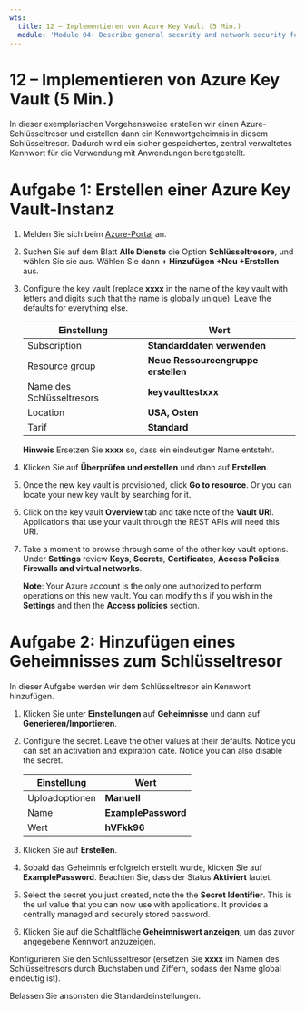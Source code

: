 ```yaml
---
wts:
  title: 12 – Implementieren von Azure Key Vault (5 Min.)
  module: 'Module 04: Describe general security and network security features'
---
```

# <a name="12---implement-azure-key-vault-5-min"></a>12 – Implementieren von Azure Key Vault (5 Min.)

In dieser exemplarischen Vorgehensweise erstellen wir einen Azure-Schlüsseltresor und erstellen dann ein Kennwortgeheimnis in diesem Schlüsseltresor. Dadurch wird ein sicher gespeichertes, zentral verwaltetes Kennwort für die Verwendung mit Anwendungen bereitgestellt.

# <a name="task-1-create-an-azure-key-vault"></a>Aufgabe 1: Erstellen einer Azure Key Vault-Instanz 

1. Melden Sie sich beim [Azure-Portal](https://portal.azure.com) an.

2. Suchen Sie auf dem Blatt **Alle Dienste** die Option **Schlüsseltresore**, und wählen Sie sie aus. Wählen Sie dann **+ Hinzufügen +Neu +Erstellen** aus.

3. Configure the key vault (replace <bpt id="p1">**</bpt>xxxx<ept id="p1">**</ept> in the name of the key vault with letters and digits such that the name is globally unique). Leave the defaults for everything else.

    | Einstellung | Wert | 
    | --- | --- |
    | Subscription | **Standarddaten verwenden** |
    | Resource group | **Neue Ressourcengruppe erstellen** |
    | Name des Schlüsseltresors | **keyvaulttestxxx** |
    | Location | **USA, Osten** |
    | Tarif | **Standard** |
    
    **Hinweis** Ersetzen Sie **xxxx** so, dass ein eindeutiger Name entsteht.
4. Klicken Sie auf **Überprüfen und erstellen** und dann auf **Erstellen**. 

5. Once the new key vault is provisioned, click <bpt id="p1">**</bpt>Go to resource<ept id="p1">**</ept>. Or you can locate your new key vault by searching for it. 

6. Click on the key vault <bpt id="p1">**</bpt>Overview<ept id="p1">**</ept> tab and take note of the <bpt id="p2">**</bpt>Vault URI<ept id="p2">**</ept>. Applications that use your vault through the REST APIs will need this URI.

7. Take a moment to browse through some of the other key vault options. Under <bpt id="p1">**</bpt>Settings<ept id="p1">**</ept> review <bpt id="p2">**</bpt>Keys<ept id="p2">**</ept>, <bpt id="p3">**</bpt>Secrets<ept id="p3">**</ept>, <bpt id="p4">**</bpt>Certificates<ept id="p4">**</ept>, <bpt id="p5">**</bpt>Access Policies<ept id="p5">**</ept>, <bpt id="p6">**</bpt>Firewalls and virtual networks<ept id="p6">**</ept>.

    <bpt id="p1">**</bpt>Note<ept id="p1">**</ept>: Your Azure account is the only one authorized to perform operations on this new vault. You can modify this if you wish in the <bpt id="p1">**</bpt>Settings<ept id="p1">**</ept> and then the <bpt id="p2">**</bpt>Access policies<ept id="p2">**</ept> section.

# <a name="task-2-add-a-secret-to-the-key-vault"></a>Aufgabe 2: Hinzufügen eines Geheimnisses zum Schlüsseltresor
        
In dieser Aufgabe werden wir dem Schlüsseltresor ein Kennwort hinzufügen. 

1. Klicken Sie unter **Einstellungen** auf **Geheimnisse** und dann auf **Generieren/Importieren**.

2. Configure the secret. Leave the other values at their defaults. Notice you can set an activation and expiration date. Notice you can also disable the secret.

    | Einstellung | Wert | 
    | --- | --- |
    | Uploadoptionen | **Manuell** |
    | Name | **ExamplePassword** |
    | Wert | **hVFkk96** |

3. Klicken Sie auf **Erstellen**.

4. Sobald das Geheimnis erfolgreich erstellt wurde, klicken Sie auf **ExamplePassword**. Beachten Sie, dass der Status **Aktiviert** lautet.

5. Select the secret you just created, note the the <bpt id="p1">**</bpt>Secret Identifier<ept id="p1">**</ept>. This is the url value that you can now use with applications. It provides a centrally managed and securely stored password. 

6. Klicken Sie auf die Schaltfläche **Geheimniswert anzeigen**, um das zuvor angegebene Kennwort anzuzeigen.


Konfigurieren Sie den Schlüsseltresor (ersetzen Sie **xxxx** im Namen des Schlüsseltresors durch Buchstaben und Ziffern, sodass der Name global eindeutig ist).

Belassen Sie ansonsten die Standardeinstellungen.
